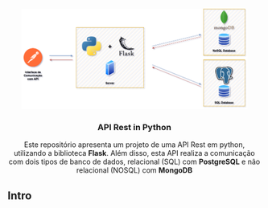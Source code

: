<br />
<div align="center">
  <a href="https://github.com/othneildrew/Best-README-Template">
    <img src="./py_api.png" alt="Logo" width="450" height="200">
  </a>
  <h3 align="center">API Rest in Python</h3>
  <p align="center">
    Este repositório apresenta um projeto de uma API Rest em python, utilizando a biblioteca <strong>Flask</strong>. Além disso, esta API realiza a comunicação com dois tipos de banco de dados, relacional (SQL) com <strong>PostgreSQL</strong> e não relacional (NOSQL) com <strong>MongoDB</strong>
  </p>
</div>

## Intro